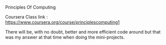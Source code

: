 Principles Of Computing

Coursera Class link : https://www.coursera.org/course/principlescomputing1

There will be, with no doubt, better and more efficient code around but that was my answer at that time when doing the mini-projects. 
